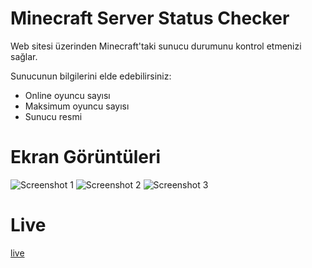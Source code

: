 # Minecraft Server Status Checker
Web sitesi üzerinden Minecraft'taki sunucu durumunu kontrol etmenizi sağlar.

Sunucunun bilgilerini elde edebilirsiniz:
- Online oyuncu sayısı
- Maksimum oyuncu sayısı
- Sunucu resmi

# Ekran Görüntüleri
![Screenshot 1](https://raw.githubusercontent.com/barisceylann/minecraft-server-status-checker/main/Readme/SS-1.jpg)
![Screenshot 2](https://raw.githubusercontent.com/barisceylann/minecraft-server-status-checker/main/Readme/SS-2.jpg)
![Screenshot 3](https://raw.githubusercontent.com/barisceylann/minecraft-server-status-checker/main/Readme/SS-3.jpg)

# Live
[live](https://barisceylann.github.io/minecraft-server-status-checker/)
